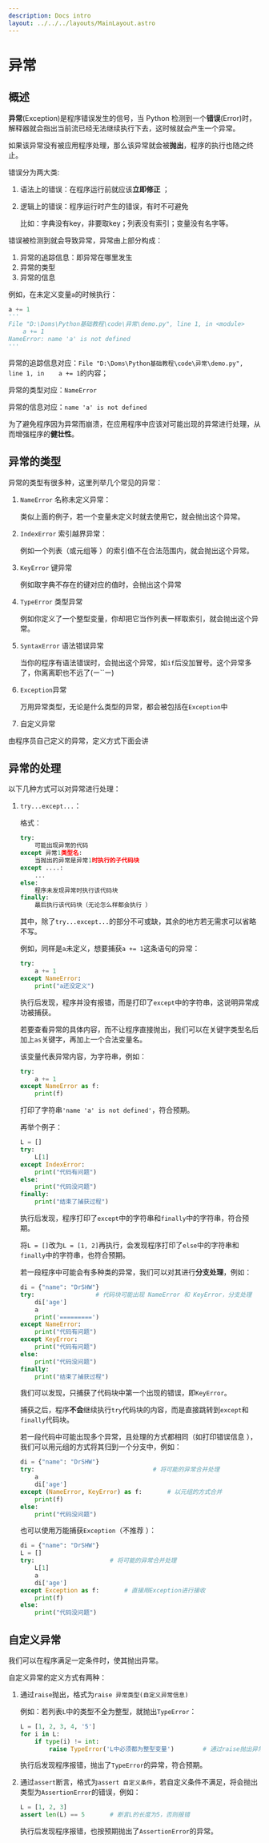 ```yaml
---
description: Docs intro
layout: ../../../layouts/MainLayout.astro
---
```


# 异常

## 概述

**异常**(Exception)是程序错误发生的信号，当 Python 检测到一个**错误**(Error)时，解释器就会指出当前流已经无法继续执行下去，这时候就会产生一个异常。

如果该异常没有被应用程序处理，那么该异常就会被**抛出**，程序的执行也随之终止。

错误分为两大类:

1. 语法上的错误：在程序运行前就应该**立即修正** ；

2. 逻辑上的错误：程序运行时产生的错误，有时不可避免

   比如：字典没有key，非要取key；列表没有索引；变量没有名字等。

错误被检测到就会导致异常，异常由上部分构成：

1. 异常的追踪信息：即异常在哪里发生
2. 异常的类型
3. 异常的信息

例如，在未定义变量`a`的时候执行：

```python
a += 1
'''
File "D:\Doms\Python基础教程\code\异常\demo.py", line 1, in <module>
	a += 1
NameError: name 'a' is not defined
'''
```

异常的追踪信息对应：`File "D:\Doms\Python基础教程\code\异常\demo.py", line 1, in  	a += 1`的内容；

异常的类型对应：`NameError`

异常的信息对应：`name 'a' is not defined`

为了避免程序因为异常而崩溃，在应用程序中应该对可能出现的异常进行处理，从而增强程序的**健壮性**。

## 异常的类型

异常的类型有很多种，这里列举几个常见的异常：

1. `NameError` 名称未定义异常：

   类似上面的例子，若一个变量未定义时就去使用它，就会抛出这个异常。

2. `IndexError` 索引越界异常：

   例如一个列表（或元组等 ）的索引值不在合法范围内，就会抛出这个异常。

3. `KeyError` 键异常

   例如取字典不存在的键对应的值时，会抛出这个异常

4. `TypeError` 类型异常

   例如你定义了一个整型变量，你却把它当作列表一样取索引，就会抛出这个异常。

5. `SyntaxError` 语法错误异常

   当你的程序有语法错误时，会抛出这个异常，如`if`后没加冒号。这个异常多了，你离离职也不远了(ー`´ー)

6. `Exception`异常

   万用异常类型，无论是什么类型的异常，都会被包括在`Exception`中

7.  自定义异常

   由程序员自己定义的异常，定义方式下面会讲

## 异常的处理

以下几种方式可以对异常进行处理：

1. `try...except...`：

   格式：

   ```python
   try:
       可能出现异常的代码
   except 异常1类型名:
       当抛出的异常是异常1时执行的子代码块
   except ....:
       ...
   else:
       程序未发现异常时执行该代码块
   finally:
       最后执行该代码块（无论怎么样都会执行 ）
   ```

   其中，除了`try...except...`的部分不可或缺，其余的地方若无需求可以省略不写。

   例如，同样是`a`未定义，想要捕获`a += 1`这条语句的异常：

   ```python
   try:
       a += 1
   except NameError:
       print("a还没定义")
   ```

   执行后发现，程序并没有报错，而是打印了`except`中的字符串，这说明异常成功被捕获。
   
   若要查看异常的具体内容，而不让程序直接抛出，我们可以在关键字类型名后加上`as`关键字，再加上一个合法变量名。
   
   该变量代表异常内容，为字符串，例如：
   
   ```python
   try:
       a += 1
   except NameError as f:
       print(f)
   ```
   
   打印了字符串`'name 'a' is not defined'`，符合预期。
   
   再举个例子：
   
   ```python
   L = []
   try:
       L[1]
   except IndexError:
       print("代码有问题")
   else:
       print("代码没问题")
   finally:
       print("结束了捕获过程")
   ```
   
   执行后发现，程序打印了`except`中的字符串和`finally`中的字符串，符合预期。
   
   将`L = []`改为`L = [1, 2]`再执行，会发现程序打印了`else`中的字符串和`finally`中的字符串，也符合预期。
   
   若一段程序中可能会有多种类的异常，我们可以对其进行**分支处理**，例如：
   
   ```python
   di = {"name": "DrSHW"}
   try:					# 代码块可能出现 NameError 和 KeyError，分支处理
       di['age']
       a
       print('=========')
   except NameError:
       print("代码有问题")
   except KeyError:
       print("代码有问题")
   else:
       print("代码没问题")
   finally:
       print("结束了捕获过程")
   ```
   
   我们可以发现，只捕获了代码块中第一个出现的错误，即`KeyError`。
   
   捕获之后，程序**不会**继续执行`try`代码块的内容，而是直接跳转到`except`和`finally`代码块。
   
   若一段代码中可能出现多个异常，且处理的方式都相同（如打印错误信息 ），我们可以用元组的方式将其归到一个分支中，例如：
   
   ```python
   di = {"name": "DrSHW"}
   try:									# 将可能的异常合并处理
       a
       di['age']
   except (NameError, KeyError) as f:		# 以元组的方式合并
       print(f)
   else:
       print("代码没问题")
   ```
   
   也可以使用万能捕获`Exception`（不推荐 ）：
   
   ```python
   di = {"name": "DrSHW"}
   L = []
   try:						# 将可能的异常合并处理
       L[1]
       a
       di['age']
   except Exception as f:		# 直接用Exception进行接收
       print(f)
   else:
       print("代码没问题")
   ```

## 自定义异常

我们可以在程序满足一定条件时，使其抛出异常。

自定义异常的定义方式有两种：

1. 通过`raise`抛出，格式为`raise 异常类型(自定义异常信息)`

   例如：若列表`L`中的类型不全为整型，就抛出`TypeError`：

   ```python
   L = [1, 2, 3, 4, '5']
   for i in L:
       if type(i) != int:
           raise TypeError('L中必须都为整型变量')		# 通过raise抛出异常
   ```

   执行后发现程序报错，抛出了`TypeError`的异常，符合预期。

2. 通过`assert`断言，格式为`assert 自定义条件`，若自定义条件不满足，将会抛出类型为`AssertionError`的错误，例如：

   ```python
   L = [1, 2, 3]
   assert len(L) == 5		# 断言L的长度为5，否则报错
   ```

   执行后发现程序报错，也按预期抛出了`AssertionError`的异常。

